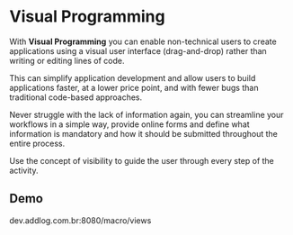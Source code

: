 # Visual Programming

With **Visual Programming** you can enable non-technical users to create applications using a visual user interface (drag-and-drop) rather than writing or editing lines of code.

This can simplify application development and allow users to build applications faster, at a lower price point, and with fewer bugs than traditional code-based approaches.

Never struggle with the lack of information again, you can streamline your workflows in a simple way, provide online forms and define what information is mandatory and how it should be submitted throughout the entire process.

Use the concept of visibility to guide the user through every step of the activity.

## Demo

dev.addlog.com.br:8080/macro/views